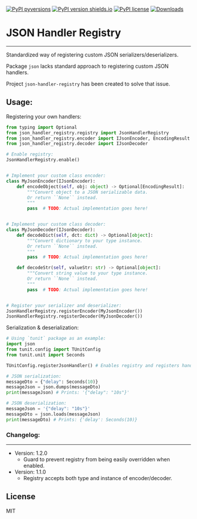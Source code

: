 [![PyPI pyversions](https://img.shields.io/pypi/pyversions/json-handler-registry.svg)](https://pypi.python.org/pypi/json-handler-registry)
[![PyPI version shields.io](https://img.shields.io/pypi/v/json-handler-registry.svg)](https://pypi.python.org/pypi/json-handler-registry)
[![PyPI license](https://img.shields.io/pypi/l/json-handler-registry.svg)](https://pypi.python.org/pypi/json-handler-registry)
[![Downloads](https://static.pepy.tech/badge/json-handler-registry)](https://pepy.tech/project/json-handler-registry)

# JSON Handler Registry
---
Standardized way of registering custom JSON serializers/deserializers.

Package `json` lacks standard approach to registering custom JSON handlers.

Project `json-handler-registry` has been created to solve that issue.

## Usage:

Registering your own handlers:

```python
from typing import Optional
from json_handler_registry.registry import JsonHandlerRegistry
from json_handler_registry.encoder import IJsonEncoder, EncodingResult
from json_handler_registry.decoder import IJsonDecoder

# Enable registry:
JsonHandlerRegistry.enable()


# Implement your custom class encoder:
class MyJsonEncoder(IJsonEncoder):
    def encodeObject(self, obj: object) -> Optional[EncodingResult]:
        """Convert object to a JSON serializable data.
        Or return ``None`` instead.
        """
        pass  # TODO: Actual implementation goes here!


# Implement your custom class decoder:
class MyJsonDecoder(IJsonDecoder):
    def decodeDict(self, dct: dict) -> Optional[object]:
        """Convert dictionary to your type instance.
        Or return ``None`` instead.
        """
        pass  # TODO: Actual implementation goes here!

    def decodeStr(self, valueStr: str) -> Optional[object]:
        """Convert string value to your type instance.
        Or return ``None`` instead.
        """
        pass  # TODO: Actual implementation goes here!


# Register your serializer and deserializer:
JsonHandlerRegistry.registerEncoder(MyJsonEncoder())
JsonHandlerRegistry.registerDecoder(MyJsonDecoder())
```

Serialization & deserialization:
```python
# Using `tunit` package as an example:
import json
from tunit.config import TUnitConfig
from tunit.unit import Seconds

TUnitConfig.registerJsonHandler() # Enables registry and registers handlers.

# JSON serialization:
messageDto = {"delay": Seconds(10)}
messageJson = json.dumps(messageDto)
print(messageJson) # Prints: '{"delay": "10s"}'

# JSON deserialization:
messageJson = '{"delay": "10s"}'
messageDto = json.loads(messageJson)
print(messageDto) # Prints: {'delay': Seconds(10)}
```

### Changelog:
---
- Version: 1.2.0
    - Guard to prevent registry from being easily overridden when enabled.
- Version: 1.1.0
    - Registry accepts both type and instance of encoder/decoder.

## License
MIT
